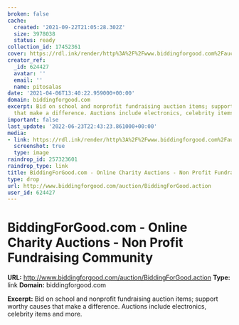 ```yaml
---
broken: false
cache:
  created: '2021-09-22T21:05:28.302Z'
  size: 3978038
  status: ready
collection_id: 17452361
cover: https://rdl.ink/render/http%3A%2F%2Fwww.biddingforgood.com%2Fauction%2FBiddingForGood.action
creator_ref:
  _id: 624427
  avatar: ''
  email: ''
  name: pitosalas
date: '2021-04-06T13:40:22.959000+00:00'
domain: biddingforgood.com
excerpt: Bid on school and nonprofit fundraising auction items; support worthy causes
  that make a difference. Auctions include electronics, celebrity items and more.
important: false
last_update: '2022-06-23T22:43:23.861000+00:00'
media:
- link: https://rdl.ink/render/http%3A%2F%2Fwww.biddingforgood.com%2Fauction%2FBiddingForGood.action
  screenshot: true
  type: image
raindrop_id: 257323601
raindrop_type: link
title: BiddingForGood.com - Online Charity Auctions - Non Profit Fundraising Community
type: drop
url: http://www.biddingforgood.com/auction/BiddingForGood.action
user_id: 624427
---
```


# BiddingForGood.com - Online Charity Auctions - Non Profit Fundraising Community

**URL:** http://www.biddingforgood.com/auction/BiddingForGood.action
**Type:** link
**Domain:** biddingforgood.com

**Excerpt:** Bid on school and nonprofit fundraising auction items; support worthy causes that make a difference. Auctions include electronics, celebrity items and more.
